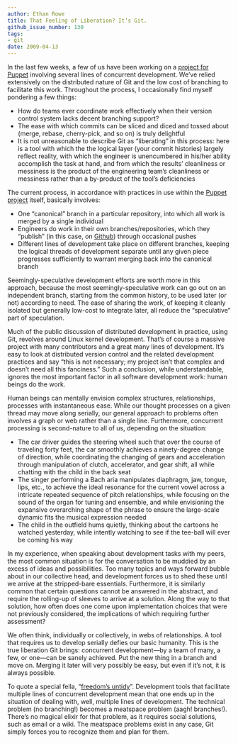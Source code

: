 ```yaml
---
author: Ethan Rowe
title: That Feeling of Liberation? It’s Git.
github_issue_number: 130
tags:
- git
date: 2009-04-13
---
```


In the last few weeks, a few of us have been working on a [project for Puppet](https://groups.google.com/forum/#!topic/puppet-dev/EodTMRILE8A) involving several lines of concurrent development. We’ve relied extensively on the distributed nature of Git and the low cost of branching to facilitate this work. Throughout the process, I occasionally find myself pondering a few things:

- How do teams ever coordinate work effectively when their version control system lacks decent branching support?
- The ease with which commits can be sliced and diced and tossed about (merge, rebase, cherry-pick, and so on) is truly delightful
- It is not unreasonable to describe Git as “liberating” in this process: here is a tool with which the the logical layer (your commit histories) largely reflect reality, with which the engineer is unencumbered in his/her ability accomplish the task at hand, and from which the results’ cleanliness or messiness is the product of the engineering team’s cleanliness or messiness rather than a by-product of the tool’s deficiencies

The current process, in accordance with practices in use within the [Puppet project](https://puppet.com/) itself, basically involves:

- One “canonical” branch in a particular repository, into which all work is merged by a single individual
- Engineers do work in their own branches/repositories, which they “publish” (in this case, on [Github](https://github.com)) through occasional pushes
- Different lines of development take place on different branches, keeping the logical threads of development separate until any given piece progresses sufficiently to warrant merging back into the canonical branch

Seemingly-speculative development efforts are worth more in this approach, because the most seemingly-speculative work can go out on an independent branch, starting from the common history, to be used later (or not) according to need. The ease of sharing the work, of keeping it cleanly isolated but generally low-cost to integrate later, all reduce the “speculative” part of speculation.

Much of the public discussion of distributed development in practice, using Git, revolves around Linux kernel development. That’s of course a massive project with many contributors and a great many lines of development. It’s easy to look at distributed version control and the related development practices and say “this is not necessary; my project isn’t that complex and doesn’t need all this fanciness.” Such a conclusion, while understandable, ignores the most important factor in all software development work: human beings do the work.

Human beings can mentally envision complex structures, relationships, processes with instantaneous ease. While our thought processes on a given thread may move along serially, our general approach to problems often involves a graph or web rather than a single line. Furthermore, concurrent processing is second-nature to all of us, depending on the situation:

- The car driver guides the steering wheel such that over the course of traveling forty feet, the car smoothly achieves a ninety-degree change of direction, while coordinating the changing of gears and acceleration through manipulation of clutch, accelerator, and gear shift, all while chatting with the child in the back seat
- The singer performing a Bach aria manipulates diaphragm, jaw, tongue, lips, etc., to achieve the ideal resonance for the current vowel across a intricate repeated sequence of pitch relationships, while focusing on the sound of the organ for tuning and ensemble, and while envisioning the expansive overarching shape of the phrase to ensure the large-scale dynamic fits the musical expression needed
- The child in the outfield hums quietly, thinking about the cartoons he watched yesterday, while intently watching to see if the tee-ball will ever be coming his way

In my experience, when speaking about development tasks with my peers, the most common situation is for the conversation to be muddied by an excess of ideas and possibilities. Too many topics and ways forward bubble about in our collective head, and development forces us to shed these until we arrive at the stripped-bare essentials. Furthermore, it is similarly common that certain questions cannot be answered in the abstract, and require the rolling-up of sleeves to arrive at a solution. Along the way to that solution, how often does one come upon implementation choices that were not previously considered, the implications of which requiring further assessment?

We often think, individually or collectively, in webs of relationships. A tool that requires us to develop serially defies our basic humanity. This is the true liberation Git brings: concurrent development—​by a team of many, a few, or one—​can be sanely achieved. Put the new thing in a branch and move on. Merging it later will very possibly be easy, but even if it’s not, it is always possible.

To quote a special fella, “[freedom’s untidy](http://www.cnn.com/2003/US/04/11/sprj.irq.pentagon/)”. Development tools that facilitate multiple lines of concurrent development mean that one ends up in the situation of dealing with, well, multiple lines of development. The technical problem (no branching!) becomes a meatspace problem (aagh! branches!). There’s no magical elixir for that problem, as it requires social solutions, such as email or a wiki. The meatspace problems exist in any case, Git simply forces you to recognize them and plan for them.
